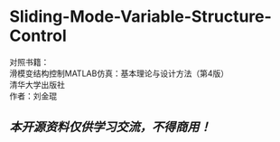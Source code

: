 # Sliding-Mode-Variable-Structure-Control  
对照书籍：  
滑模变结构控制MATLAB仿真：基本理论与设计方法（第4版）  
清华大学出版社  
作者：刘金琨  
## ***本开源资料仅供学习交流，不得商用！***
